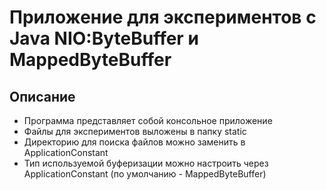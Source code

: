 # Приложение для экспериментов с Java NIO:ByteBuffer и MappedByteBuffer

## Описание

- Программа представляет собой консольное приложение
- Файлы для экспериментов выложены в папку static
- Директорию для поиска файлов можно заменить в ApplicationConstant
- Тип используемой буферизации можно настроить через ApplicationConstant (по умолчанию - MappedByteBuffer)